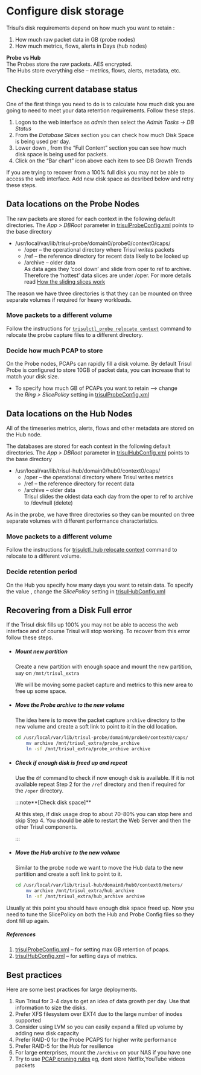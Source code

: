 # Configure disk storage

Trisul’s disk requirements depend on how much you want to retain :

1. How much raw packet data in GB (probe nodes)
2. How much metrics, flows, alerts in Days (hub nodes)

**Probe vs Hub**  
The Probes store the raw packets. AES encrypted.  
The Hubs store everything else – metrics, flows, alerts, metadata, etc.

## Checking current database status

One of the first things you need to do is to calculate how much disk you are going to need to meet your data retention requirements. Follow these steps.

1. Logon to the web interface as *admin* then select the *Admin Tasks → DB Status*
2. From the *Database Slices* section you can check how much Disk Space is being used per day.
3. Lower down , from the “Full Content” section you can see how much disk space is being used for packets.
4. Click on the “Bar chart” icon above each item to see DB Growth Trends

If you are trying to recover from a 100% full disk you may not be able to access the web interface. Add new disk space as desribed below and retry these steps.

## Data locations on the Probe Nodes

The raw packets are stored for each context in the following default directories. The *App > DBRoot* parameter in [trisulProbeConfig.xml](https://trisul.org/docs/ref/trisulconfig.html) points to the base directory

- /usr/local/var/lib/trisul-probe/domain0/probe0/context0/caps/
  - /oper – the operational directory where Trisul *writes* packets
  - /ref – the reference directory for recent data likely to be looked up
  - /archive – older data  
    As data ages they ‘cool down’ and slide from oper to ref to archive. Therefore the ‘hottest’ data slices are under /oper. For more details read [How the sliding slices work](https://trisul.org/docs/ug/caps/fullcontent.html#sliding_slices)

The reason we have three directories is that they can be mounted on three separate volumes if required for heavy workloads.

### Move packets to a different volume

Follow the instructions for [`trisulctl_probe relocate context`](https://trisul.org/docs/ug/basicusage/reloc.html) command to relocate the probe capture files to a different directory.

### Decide how much PCAP to store

On the Probe nodes, PCAPs can rapidly fill a disk volume. By default Trisul Probe is configured to store 10GB of packet data, you can increase that to match your disk size.

- To specify how much GB of PCAPs you want to retain —> change the *Ring > SlicePolicy* setting in [trisulProbeConfig.xml](https://trisul.org/docs/ref/trisulconfig.html#ring)

## Data locations on the Hub Nodes

All of the timeseries metrics, alerts, flows and other metadata are stored on the Hub node.

The databases are stored for each context in the following default directories. The *App > DBRoot* parameter in [trisulHubConfig.xml](https://trisul.org/docs/ref/trisulhubconfig.html) points to the base directory

- /usr/local/var/lib/trisul-hub/domain0/hub0/context0/caps/
  - /oper – the operational directory where Trisul writes metrics
  - /ref – the reference directory for recent data
  - /archive – older data  
    Trisul slides the oldest data each day from the oper to ref to archive to /dev/null (delete)

As in the probe, we have three directories so they can be mounted on three separate volumes with different performance characteristics.

### Move packets to a different volume

Follow the instructions for [trisulctl_hub relocate context](https://trisul.org/docs/ug/basicusage/reloc.html) command to relocate to a different volume.

### Decide retention period

On the Hub you specify how many days you want to retain data. To specify the value , change the *SlicePolicy* setting in [trisulHubConfig.xml](https://trisul.org/docs/ref/trisulhubconfig.html)

## Recovering from a Disk Full error

If the Trisul disk fills up 100% you may not be able to access the web interface and of course Trisul will stop working. To recover from this error follow these steps.

- ##### Mount new partition
  
  Create a new partition with enough space and mount the new partition, say on `/mnt/trisul_extra`
  
  We will be moving some packet capture and metrics to this new area to free up some space.

- ##### Move the Probe archive to the new volume
  
  The idea here is to move the packet capture `archive` directory to the new volume and create a soft link to point to it in the old location.
  
  ```bash
  cd /usr/local/var/lib/trisul-probe/domain0/probe0/context0/caps/
      mv archive /mnt/trisul_extra/probe_archive
      ln -sf /mnt/trisul_extra/probe_archive archive
  ```

- ##### Check if enough disk is freed up and repeat
  
  Use the `df` command to check if now enough disk is available. If it is not available repeat Step 2 for the `/ref` directory and then if required for the `/oper` directory.
  
  :::note**[Check disk space]** 
  
  At this step, if disk usage drop to about 70-80% you can stop here and skip Step 4. You should be able to restart the Web Server and then the other Trisul components.
  
  :::

- ##### Move the Hub archive to the new volume
  
  Similar to the probe node we want to move the Hub data to the new partition and create a soft link to point to it.
  
  ```bash
  cd /usr/local/var/lib/trisul-hub/domain0/hub0/context0/meters/
      mv archive /mnt/trisul_extra/hub_archive
      ln -sf /mnt/trisul_extra/hub_archive archive
  ```

Usually at this point you should have enough disk space freed up. Now you need to tune the SlicePolicy on both the Hub and Probe Config files so they dont fill up again.

##### References

1. [trisulProbeConfig.xml](https://trisul.org/docs/ref/trisulconfig.html) – for setting max GB retention of pcaps.
2. [trisulHubConfig.xml](https://trisul.org/docs/ref/trisulhubconfig.html) – for setting days of metrics.

## Best practices

Here are some best practices for large deployments.

1. Run Trisul for 3-4 days to get an idea of data growth per day. Use that information to size the disks.
2. Prefer XFS filesystem over EXT4 due to the large number of inodes supported
3. Consider using LVM so you can easily expand a filled up volume by adding new disk capacity
4. Prefer RAID-0 for the Probe PCAPS for higher write performance
5. Prefer RAID-5 for the Hub for resilience
6. For large enterprises, mount the `/archive` on your NAS if you have one
7. Try to use [PCAP pruning rules](https://trisul.org/docs/ug/caps/packetstorage.html) eg, dont store Netflix,YouTube videos packets
